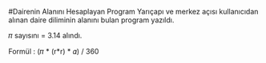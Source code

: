 #Dairenin Alanını Hesaplayan Program
Yarıçapı ve merkez açısı kullanıcıdan alınan daire diliminin alanını bulan program yazıldı.

𝜋 sayısını = 3.14 alındı.

Formül : (𝜋 * (r*r) * 𝛼) / 360
